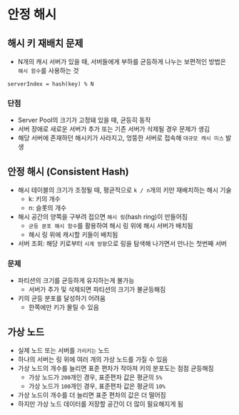 # 안정 해시 

## 해시 키 재배치 문제

- N개의 캐시 서버가 있을 때, 서버들에게 부하를 균등하게 나누는 보편적인 방법은 `해시 함수`를 사용하는 것

```
serverIndex = hash(key) % N
```

### 단점

- Server Pool의 크기가 고정돼 있을 때, 균등히 동작
- 서버 장애로 새로운 서버가 추가 또는 기존 서버가 삭제될 경우 문제가 생김
- 해당 서버에 존재하던 해시키가 사라지고, 엉뚱한 서버로 접속해 `대규모 캐시 미스` 발생

## 안정 해시 (Consistent Hash)

- 해시 테이블의 크기가 조정될 때, 평균적으로 `k / n`개의 키만 재배치하는 해시 기술
  - k: 키의 개수
  - n: 슬롯의 개수
- 해시 공간의 양쪽을 구부려 접으면 `해시 링`(hash ring)이 만들어짐
  - `균등 분포 해시 함수`를 활용하여 해시 링 위에 해시 서버가 배치됨
  - 해시 링 위에 캐시할 키들이 배치됨
- 서버 조회: 해당 키로부터 `시계 방향`으로 링을 탐색해 나가면서 만나는 첫번째 서버

### 문제

- 파티션의 크기를 균등하게 유지하는게 불가능
  - 서버가 추가 및 삭제되면 파티션의 크기가 불균등해짐
- 키의 균등 분포를 달성하기 어려움
  - 한쪽에만 키가 몰릴 수 있음

## 가상 노드

- 실제 노드 또는 서버를 `가리키는` 노드
- 하나의 서버는 링 위에 여러 개의 가상 노드를 가질 수 있음
- 가상 노드의 개수를 늘리면 표준 편차가 작아져 키의 분포도는 점점 균등해짐
  - 가상 노드가 `200`개인 경우, 표준편차 값은 평균의 `5%`
  - 가상 노드가 `100`개인 경우, 표준편차 값은 평균의 `10%`
- 가상 노드이 개수를 더 늘리면 표준 편차의 값은 더 떨어짐
- 하지만 가상 노드 데이터를 저장할 공간이 더 많이 필요해지게 됨
